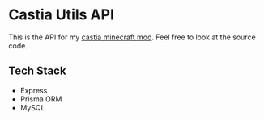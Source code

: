 # Castia Utils API

This is the API for my [castia minecraft mod](https://github.com/Crafter-Y/Crafters-Castia-Utils). Feel free to look at the source code.

## Tech Stack

- Express
- Prisma ORM
- MySQL
